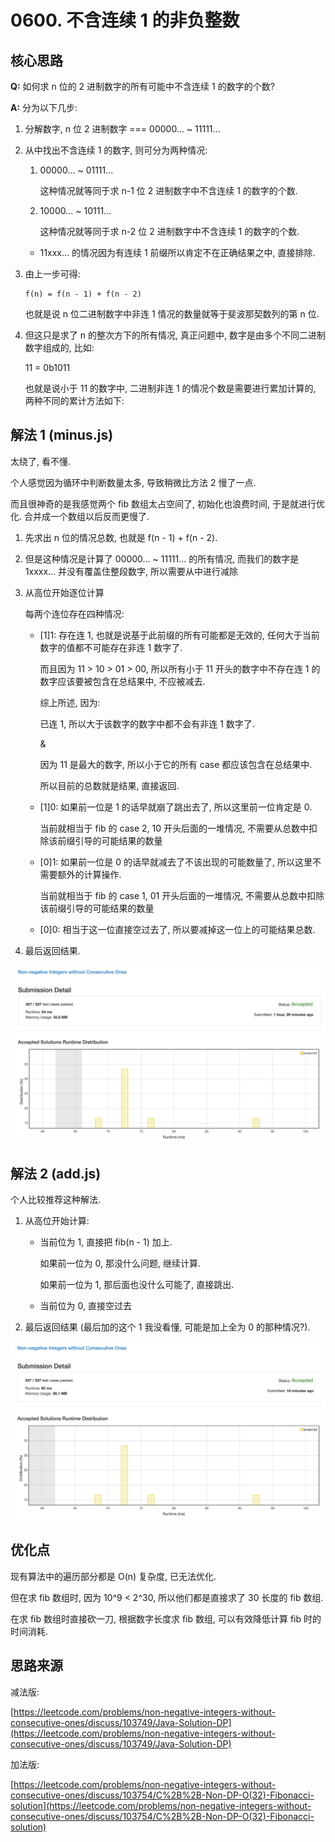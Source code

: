 # 0600. 不含连续 1 的非负整数

## 核心思路

__Q:__ 如何求 n 位的 2 进制数字的所有可能中不含连续 1 的数字的个数? 

__A:__ 分为以下几步:

1. 分解数字, n 位 2 进制数字 === 00000... ~ 11111...

1. 从中找出不含连续 1 的数字, 则可分为两种情况:

    1. 00000... ~ 01111...
    
        这种情况就等同于求 n-1 位 2 进制数字中不含连续 1 的数字的个数.
    
    1. 10000... ~ 10111...
    
        这种情况就等同于求 n-2 位 2 进制数字中不含连续 1 的数字的个数.
        
    * 11xxx... 的情况因为有连续 1 前缀所以肯定不在正确结果之中, 直接排除.

1. 由上一步可得:

    ```
    f(n) = f(n - 1) + f(n - 2)
    ```
    
    也就是说 n 位二进制数字中非连 1 情况的数量就等于斐波那契数列的第 n 位.
    
1. 但这只是求了 n 的整次方下的所有情况, 真正问题中, 数字是由多个不同二进制数字组成的, 比如:

    11 = 0b1011
    
    也就是说小于 11 的数字中, 二进制非连 1 的情况个数是需要进行累加计算的, 两种不同的累计方法如下:

## 解法 1 (minus.js)

太绕了, 看不懂.

个人感觉因为循环中判断数量太多, 导致稍微比方法 2 慢了一点.

而且很神奇的是我感觉两个 fib 数组太占空间了, 初始化也浪费时间, 于是就进行优化. 合并成一个数组以后反而更慢了.

1. 先求出 n 位的情况总数, 也就是 f(n - 1) + f(n - 2).

1. 但是这种情况是计算了 00000... ~ 11111... 的所有情况, 而我们的数字是 1xxxx... 并没有覆盖住整段数字, 所以需要从中进行减除

1. 从高位开始逐位计算

    每两个连位存在四种情况:
    
    + [1]1: 存在连 1, 也就是说基于此前缀的所有可能都是无效的, 任何大于当前数字的值都不可能存在非连 1 数字了. 
    
        而且因为 11 > 10 > 01 > 00, 所以所有小于 11 开头的数字中不存在连 1 的数字应该要被包含在总结果中, 不应被减去.
        
        综上所述, 因为:
        
        已连 1, 所以大于该数字的数字中都不会有非连 1 数字了.
        
        &
        
        因为 11 是最大的数字, 所以小于它的所有 case 都应该包含在总结果中.
        
        所以目前的总数就是结果, 直接返回.
    
    + [1]0: 如果前一位是 1 的话早就崩了跳出去了, 所以这里前一位肯定是 0.
    
        当前就相当于 fib 的 case 2, 10 开头后面的一堆情况, 不需要从总数中扣除该前缀引导的可能结果的数量
    
    + [0]1: 如果前一位是 0 的话早就减去了不该出现的可能数量了, 所以这里不需要额外的计算操作.
    
        当前就相当于 fib 的 case 1, 01 开头后面的一堆情况, 不需要从总数中扣除该前缀引导的可能结果的数量 
    
    + [0]0: 相当于这一位直接空过去了, 所以要减掉这一位上的可能结果总数.

1. 最后返回结果.

![成绩](assets/minus.png)

## 解法 2 (add.js)

个人比较推荐这种解法.

1. 从高位开始计算:

    + 当前位为 1, 直接把 fib(n - 1) 加上.
    
        如果前一位为 0, 那没什么问题, 继续计算.
        
        如果前一位为 1, 那后面也没什么可能了, 直接跳出.
    
    + 当前位为 0, 直接空过去

1. 最后返回结果 (最后加的这个 1 我没看懂, 可能是加上全为 0 的那种情况?).

![成绩](assets/add.png)

## 优化点

现有算法中的遍历部分都是 O(n) 复杂度, 已无法优化.

但在求 fib 数组时, 因为 10^9 < 2^30, 所以他们都是直接求了 30 长度的 fib 数组.

在求 fib 数组时直接砍一刀, 根据数字长度求 fib 数组, 可以有效降低计算 fib 时的时间消耗.

## 思路来源

减法版:

[https://leetcode.com/problems/non-negative-integers-without-consecutive-ones/discuss/103749/Java-Solution-DP](https://leetcode.com/problems/non-negative-integers-without-consecutive-ones/discuss/103749/Java-Solution-DP)

加法版:

[https://leetcode.com/problems/non-negative-integers-without-consecutive-ones/discuss/103754/C%2B%2B-Non-DP-O(32)-Fibonacci-solution](https://leetcode.com/problems/non-negative-integers-without-consecutive-ones/discuss/103754/C%2B%2B-Non-DP-O(32)-Fibonacci-solution)
